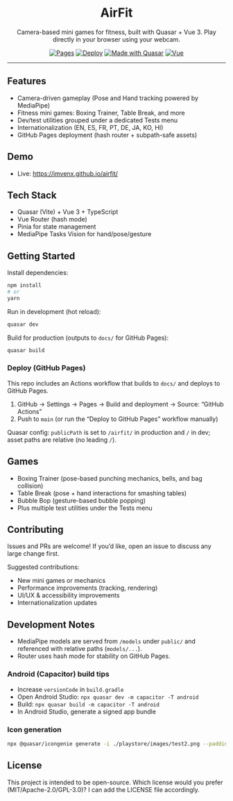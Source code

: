 <div align="center">

# AirFit

Camera-based mini games for fitness, built with Quasar + Vue 3. Play directly in your browser using your webcam.

[![Pages](https://img.shields.io/badge/Live-Demo-4CAF50)](https://imvenx.github.io/airfit/)
[![Deploy](https://github.com/imvenx/airfit/actions/workflows/deploy-pages.yml/badge.svg)](https://github.com/imvenx/airfit/actions/workflows/deploy-pages.yml)
[![Made with Quasar](https://img.shields.io/badge/Quasar-2.x-1976D2?logo=quasar)](https://quasar.dev)
[![Vue](https://img.shields.io/badge/Vue-3.x-42b883?logo=vue.js)](https://vuejs.org)

</div>

---

## Features

- Camera-driven gameplay (Pose and Hand tracking powered by MediaPipe)
- Fitness mini games: Boxing Trainer, Table Break, and more
- Dev/test utilities grouped under a dedicated Tests menu
- Internationalization (EN, ES, FR, PT, DE, JA, KO, HI)
- GitHub Pages deployment (hash router + subpath-safe assets)

## Demo

- Live: https://imvenx.github.io/airfit/

## Tech Stack

- Quasar (Vite) + Vue 3 + TypeScript
- Vue Router (hash mode)
- Pinia for state management
- MediaPipe Tasks Vision for hand/pose/gesture

## Getting Started

Install dependencies:

```bash
npm install
# or
yarn
```

Run in development (hot reload):

```bash
quasar dev
```

Build for production (outputs to `docs/` for GitHub Pages):

```bash
quasar build
```

### Deploy (GitHub Pages)

This repo includes an Actions workflow that builds to `docs/` and deploys to GitHub Pages.

1) GitHub → Settings → Pages → Build and deployment → Source: “GitHub Actions”
2) Push to `main` (or run the “Deploy to GitHub Pages” workflow manually)

Quasar config: `publicPath` is set to `/airfit/` in production and `/` in dev; asset paths are relative (no leading `/`).

## Games

- Boxing Trainer (pose-based punching mechanics, bells, and bag collision)
- Table Break (pose + hand interactions for smashing tables)
- Bubble Bop (gesture-based bubble popping)
- Plus multiple test utilities under the Tests menu

## Contributing

Issues and PRs are welcome! If you’d like, open an issue to discuss any large change first.

Suggested contributions:

- New mini games or mechanics
- Performance improvements (tracking, rendering)
- UI/UX & accessibility improvements
- Internationalization updates

## Development Notes

- MediaPipe models are served from `/models` under `public/` and referenced with relative paths (`models/...`).
- Router uses hash mode for stability on GitHub Pages.

### Android (Capacitor) build tips

- Increase `versionCode` in `build.gradle`
- Open Android Studio: `npx quasar dev -m capacitor -T android`
- Build: `npx quasar build -m capacitor -T android`
- In Android Studio, generate a signed app bundle

### Icon generation

```bash
npx @quasar/icongenie generate -i ./playstore/images/test2.png --padding 10
```

## License

This project is intended to be open-source. Which license would you prefer (MIT/Apache-2.0/GPL-3.0)? I can add the LICENSE file accordingly.
